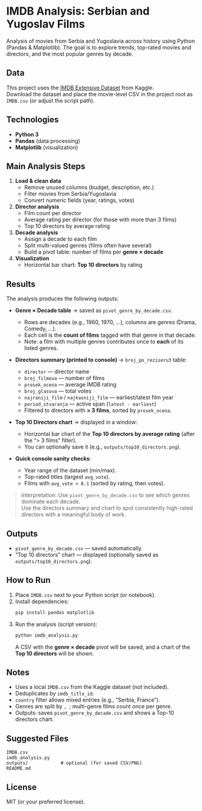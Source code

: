 # IMDB Analysis: Serbian and Yugoslav Films

Analysis of movies from Serbia and Yugoslavia across history using Python (Pandas & Matplotlib).
The goal is to explore trends, top-rated movies and directors, and the most popular genres by decade.

## Data
This project uses the [IMDB Extensive Dataset](https://www.kaggle.com/datasets/simhyunsu/imdbextensivedataset) from Kaggle.  
Download the dataset and place the movie-level CSV in the project root as `IMDB.csv` (or adjust the script path).

## Technologies
- **Python 3**
- **Pandas** (data processing)
- **Matplotlib** (visualization)

## Main Analysis Steps
1. **Load & clean data**
   - Remove unused columns (budget, description, etc.)
   - Filter movies from Serbia/Yugoslavia
   - Convert numeric fields (year, ratings, votes)
2. **Director analysis**
   - Film count per director
   - Average rating per director (for those with more than 3 films)
   - Top 10 directors by average rating
3. **Decade analysis**
   - Assign a decade to each film
   - Split multi-valued genres (films often have several)
   - Build a pivot table: number of films per **genre × decade**
4. **Visualization**
   - Horizontal bar chart: **Top 10 directors** by rating

## Results

The analysis produces the following outputs:

- **Genre × Decade table** → saved as `pivot_genre_by_decade.csv`.
  - Rows are decades (e.g., 1960, 1970, …), columns are genres (Drama, Comedy, …).
  - Each cell is the **count of films** tagged with that genre in that decade.
  - Note: a film with multiple genres contributes once to **each** of its listed genres.

- **Directors summary (printed to console)** → `broj_po_reziseru3` table:
  - `director` — director name  
  - `broj_filmova` — number of films  
  - `prosek_ocena` — average IMDB rating  
  - `broj_glasova` — total votes  
  - `najraniji_film` / `najkasniji_film` — earliest/latest film year  
  - `period_stvaranja` — active span (`latest - earliest`)  
  - Filtered to directors with **> 3 films**, sorted by `prosek_ocena`.

- **Top 10 Directors chart** → displayed in a window:
  - Horizontal bar chart of the **Top 10 directors by average rating** (after the “> 3 films” filter).
  - You can optionally save it (e.g., `outputs/top10_directors.png`).

- **Quick console sanity checks**:
  - Year range of the dataset (min/max).
  - Top-rated titles (largest `avg_vote`).
  - Films with `avg_vote > 8.1` (sorted by rating, then votes).

> Interpretation: Use `pivot_genre_by_decade.csv` to see which genres dominate each decade.  
> Use the directors summary and chart to spot consistently high-rated directors with a meaningful body of work.

## Outputs
- `pivot_genre_by_decade.csv` — saved automatically.
- “Top 10 directors” chart — displayed (optionally saved as `outputs/top10_directors.png`).

## How to Run
1. Place `IMDB.csv` next to your Python script (or notebook).
2. Install dependencies:
   ```bash
   pip install pandas matplotlib
   ```
3. Run the analysis (script version):
   ```bash
   python imdb_analysis.py
   ```
   A CSV with the **genre × decade** pivot will be saved, and a chart of the **Top 10 directors** will be shown.

## Notes
- Uses a local `IMDB.csv` from the Kaggle dataset (not included).
- Deduplicates by `imdb_title_id`.
- `country` filter allows mixed entries (e.g., “Serbia, France”).
- Genres are split by `, `; multi-genre films count once per genre.
- Outputs: saves `pivot_genre_by_decade.csv` and shows a Top-10 directors chart.


## Suggested Files
```
IMDB.csv
imdb_analysis.py
outputs/            # optional (for saved CSV/PNG)
README.md
```

## License
MIT (or your preferred license).
